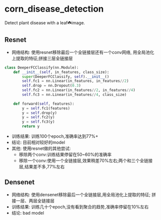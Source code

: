 # corn_disease_detection
Detect plant disease with a leaf☘️image.

## Resnet
* 网络结构: 使用resnet移除最后一个全链接层还有一个conv网络,
用全局池化上提取的特征;拼接三层全链接层
```python
class DeeperFCClassify(nn.Module):
    def __init__(self, in_features, class_size):
        super(DeeperFCClassify, self).__init__()
        self.fc1 = nn.Linear(in_features, in_features//2)
        self.drop = nn.Dropout(0.3)
        self.fc2 = nn.Linear(in_features//2, in_features//4)
        self.fc3 = nn.Linear(in_features//4, class_size)
    
    def forward(self, features):
        y = self.fc1(features)
        y = self.drop(y)
        y = self.fc2(y)
        y = self.fc3(y)
        return y
```
* 训练结果: 训练100个epoch,准确率达到77%+
* 结论: 目前相对较好的model
* 其他: 使用resnet做的其他尝试:
  * 移除两个conv:训练结果停留在50~60%的准确率
  * 移除一个conv:使用一个全链接层,效果稍差70%左右;两个和三个全链接层,结果差不多,77%左右

## Densenet 
* 网络结构: 使用densenet移除最后一个全链接层,用全局池化上提取的特征;
拼接一层、两层全链接层
* 训练结果: 训练几十个epoch,没有看到聚合的趋势,准确率停留在10%左右
* 结论: bad model

